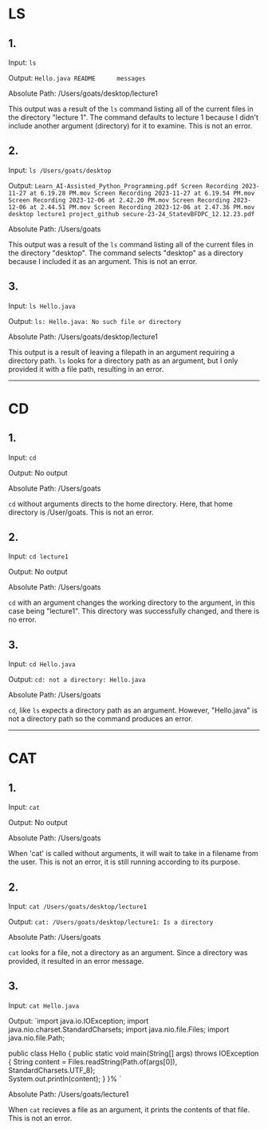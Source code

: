 # LS

## 1. 
Input: 
`ls`

Output:
`Hello.java	README		messages`

Absolute Path: /Users/goats/desktop/lecture1

This output was a result of the `ls` command listing all of the current files in the directory "lecture 1". The command defaults to lecture 1 because I didn't include another argument (directory) for it to examine. This is not an error.

## 2. 

Input: 
`ls /Users/goats/desktop`

Output:
`Learn_AI-Assisted_Python_Programming.pdf
Screen Recording 2023-11-27 at 6.19.28 PM.mov
Screen Recording 2023-11-27 at 6.19.54 PM.mov
Screen Recording 2023-12-06 at 2.42.20 PM.mov
Screen Recording 2023-12-06 at 2.44.51 PM.mov
Screen Recording 2023-12-06 at 2.47.36 PM.mov
desktop
lecture1
project_github
secure-23-24_StatevBFDPC_12.12.23.pdf`

Absolute Path: /Users/goats

This output was a result of the `ls` command listing all of the current files in the directory "desktop". The command selects "desktop" as a directory because I included it as an argument. This is not an error.

## 3. 

Input: 
`ls Hello.java`

Output:
`ls: Hello.java: No such file or directory`

Absolute Path: /Users/goats/desktop/lecture1

This output is a result of leaving a filepath in an argument requiring a directory path. `ls` looks for a directory path as an argument, but I only provided it with a file path, resulting in an error.

---

# CD

## 1. 
Input: 
`cd`

Output:
No output

Absolute Path: /Users/goats

`cd` without arguments directs to the home directory. Here, that home directory is /User/goats. This is not an error.

## 2. 

Input: 
`cd lecture1`

Output:
No output

Absolute Path: /Users/goats

`cd` with an argument changes the working directory to the argument, in this case being "lecture1". This directory was successfully changed, and there is no error.

## 3. 

Input: 
`cd Hello.java`

Output:
`cd: not a directory: Hello.java`

Absolute Path: /Users/goats

`cd`, like `ls` expects a directory path as an argument. However, "Hello.java" is not a directory path so the command produces an error.

---

# CAT

## 1. 
Input: 
`cat`

Output:
No output

Absolute Path: /Users/goats

When 'cat' is called without arguments, it will wait to take in a filename from the user. This is not an error, it is still running according to its purpose.

## 2. 

Input: 
`cat /Users/goats/desktop/lecture1`

Output:
`cat: /Users/goats/desktop/lecture1: Is a directory`

Absolute Path: /Users/goats

`cat` looks for a file, not a directory as an argument. Since a directory was provided, it resulted in an error message.

## 3. 

Input: 
`cat Hello.java`

Output:
`import java.io.IOException;
import java.nio.charset.StandardCharsets;
import java.nio.file.Files;
import java.nio.file.Path;

public class Hello {
  public static void main(String[] args) throws IOException {
    String content = Files.readString(Path.of(args[0]), StandardCharsets.UTF_8);    
    System.out.println(content);
  }
}%         `

Absolute Path: /Users/goats/lecture1

When `cat` recieves a file as an argument, it prints the contents of that file. This is not an error.

